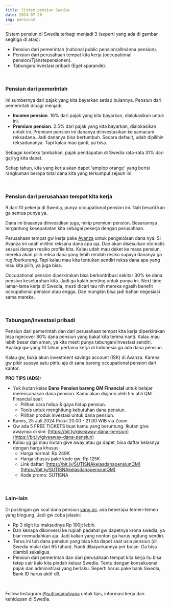 ```yaml
---
title: Sistem pensiun Swedia
date: 2024-07-20
img: pensiun2
---
```

Sistem pensiun di Swedia terbagi menjadi 3 (seperti yang ada di gambar segitiga di atas):
- Pensiun dari pemerintah (national public pension/allmänna pension).
- Pensiun dari perusahaan tempat kita kerja (occupational pension/Tjänstepensionen).
- Tabungan/investasi pribadi (Eget sparande).

&nbsp;
&nbsp;

### Pensiun dari pemerintah
Ini sumbernya dari pajak yang kita bayarkan setiap bulannya. Pensiun dari pemerintah dibagi menjadi:
- **Income pension**. 16% dari pajak yang kita bayarkan, dialokasikan untuk ini.
- **Premium pension**. 2.5% dari pajak yang kita bayarkan, dialokasikan untuk ini. Premium pension ini dananya diinvestasikan ke samacam reksadana. Jadi dananya bisa bertumbuh. Secara default, udah dipilihin reksadananya. Tapi kalau mau ganti, ya bisa.

Sebagai konteks tambahan, pajak pendapatan di Swedia rata-rata 31% dari gaji yg kita dapet.

Setiap tahun, kita yang kerja akan dapet 'amplop orange' yang berisi rangkuman berapa total dana kita yang terkumpul sejauh ini.

&nbsp;
&nbsp;

### Pensiun dari perusahaan tempat kita kerja
9 dari 10 pekerja di Swedia, punya occupational pension ini. Nah berarti kan ga semua punya ya.

Dana ini biasanya diinvestikan juga, mirip premium pension. Besarannya tergantung kesepakatan kita sebagai pekerja dengan perusahaan.

Perusahaan tempat gw kerja pake [Avanza](https://www.avanza.se/start) untuk pengelolaan dana nya. Si Avanza ini udah milihin reksana dana apa aja. Dan akan disesuikan otomatis sesuai dengan resiko profile kita. Kalau udah mau deket ke masa pensiun, mereka akan pilih reksa dana yang lebih rendah resiko supaya dananya ga rugi/berkurang. Tapi kalau mau kita tentukan sendiri reksa dana apa yang mau kita pilih, ya juga bisa.

Occupational pension diperkirakan bisa berkontribusi sekitar 30% ke dana pensiun keseluruhan kita. Jadi ga kalah penting untuk punya ini. Next time lamar-lama kerja di Swedia, mesti dicari tau nih mereka ngasih benefit occupational pension atau engga. Dan mungkin bisa jadi bahan negosiasi sama mereka.

&nbsp;
&nbsp;

### Tabungan/investasi pribadi
Pensiun dari pemerintah dan dari perusahaan tempat kita kerja diperkirakan bisa ngecover 80% dana pensiun yang bakal kita terima nanti. Kalau mau lebih besar dan aman, ya kita mesti punya tabungan/investasi sendiri. Apalagi gw yang 10 tahun pertama kerja di Indonesia ga ada dana pensiun.

Kalau gw, buka akun investment savings account (ISK) di Avanza. Karena gw pikir supaya satu pintu aja di sana bareng occupational pension dari kantor.

**PRO TIPS (ADS):**
- Yuk ikutan kelas **Dana Pensiun bareng QM Financial** untuk belajar merencanakan dana pensiun. Kamu akan diajarin oleh tim ahli QM Financial soal:
    - Pilihan cara hidup & gaya hidup pensiun.
    - Tools untuk menghitung kebutuhan dana pensiun.
    - Pilihan produk investasi untuk dana pensiun.
- Kamis, 25 Juli 2024 Pukul 20.00 - 21.00 WIB via Zoom
- Gw ada 5 FREE TICKETS buat kamu yang beruntung. Ikutan give awaynya di sini: [https://bit.ly/giveaway-dana-pensiun](https://bit.ly/giveaway-dana-pensiun)
- Kalau yg ga mau ikutan give away atau ga dapet, bisa daftar kelasnya dengan harga khusus.
    - Harga normal: Rp 249K
    -  Harga khusus pake kode gw: Rp 125K
    - Link daftar: [https://bit.ly/SUTISNAkelasdanapensiunQM](https://bit.ly/SUTISNAkelasdanapensiunQM)
    - Kode promo: SUTISNA

&nbsp;
&nbsp;

### Lain-lain
Di postingan gw soal dana pensiun [yang ini](https://www.instagram.com/p/C9b3WHFMR8A/), ada beberapa temen-temen yang bingung. Jadi gw coba jelasin:
- Rp 3 digit itu maksudnya Rp 100jt lebih.
- Dan kenapa dikonversi ke rupiah padahal gw dapetnya krona swedia, ya biar memudahkan aja. Jadi kalian yang nonton ga harus ngitung sendiri.
- Terus ini tuh dana pensiun yang bisa kita dapet saat usia pensiun (di Swedia mulai dari 65 tahun). Nanti dibayarkannya per bulan. Ga bisa diambil sekaligus.
- Pensiun dari pemerintah dan dari perusahaan tempat kita kerja itu bisa tetep cair kalo kita pindah keluar Swedia. Tentu dengan konsekuensi pajak dan administrasi yang berlaku. Seperti harus pake bank Swedia, Bank ID harus aktif dll.

&nbsp;

Follow Instagram [@sutisnamulyana](https://www.instagram.com/sutisnamulyana/) untuk tips, informasi kerja dan kehidupan di Swedia.